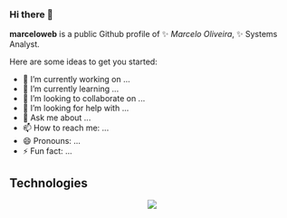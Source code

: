 ### Hi there 👋


**marceloweb** is a public Github profile of ✨ _Marcelo Oliveira_, ✨ Systems Analyst.

Here are some ideas to get you started:

- 🔭 I’m currently working on ...
- 🌱 I’m currently learning ...
- 👯 I’m looking to collaborate on ...
- 🤔 I’m looking for help with ...
- 💬 Ask me about ...
- 📫 How to reach me: ...
- 😄 Pronouns: ...
- ⚡ Fun fact: ...

## Technologies

<div align="center">
  <img src="https://skillicons.dev/icons?i=python,java,aws,php,kubernetes,ansible,git" />
</div>
